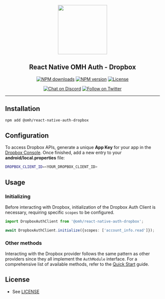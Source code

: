 <p align="center">
  <a href="https://www.openmobilehub.com/">
    <img width="160px" src="https://www.openmobilehub.com/images/logo/omh_logo.png"/><br/>
  </a>
  <h2 align="center">React Native OMH Auth - Dropbox</h2>
</p>

<p align="center">
  <a href="https://www.npmjs.com/package/@omh/react-native-auth-dropbox"><img src="https://img.shields.io/npm/dm/@omh/react-native-auth-dropbox.svg?style=flat" alt="NPM downloads"/></a>
  <a href="https://www.npmjs.com/package/@omh/react-native-auth-dropbox"><img src="https://img.shields.io/npm/v/@omh/react-native-auth-dropbox.svg?style=flat" alt="NPM version"/></a>
  <a href="/LICENSE"><img src="https://img.shields.io/npm/l/@omh/react-native-auth-dropbox.svg?style=flat" alt="License"/></a>
</p>

<p align="center">
  <a href="https://discord.com/invite/yTAFKbeVMw"><img src="https://img.shields.io/discord/1115727214827278446.svg?style=flat&colorA=7289da&label=Chat%20on%20Discord" alt="Chat on Discord"/></a>
  <a href="https://twitter.com/openmobilehub"><img src="https://img.shields.io/twitter/follow/rnfirebase.svg?style=flat&colorA=1da1f2&colorB=&label=Follow%20on%20Twitter" alt="Follow on Twitter"/></a>
</p>

---

## Installation

```bash
npm add @omh/react-native-auth-dropbox
```

## Configuration

To access Dropbox APIs, generate a unique **App Key** for your app in the [Dropbox Console](https://www.dropbox.com/developers/apps). Once finished, add a new entry to your **android/local.properties** file:

```bash title="android/local.properties"
DROPBOX_CLIENT_ID=<YOUR_DROPBOX_CLIENT_ID>
```

## Usage

### Initializing

Before interacting with Dropbox, initialization of the Dropbox Auth Client is necessary, requiring specific `scopes` to be configured.

```typescript
import DropboxAuthClient from '@omh/react-native-auth-dropbox';

await DropboxAuthClient.initialize({scopes: ['account_info.read']});
```

### Other methods

Interacting with the Dropbox provider follows the same pattern as other providers since they all implement the `AuthModule` interface. For a comprehensive list of available methods, refer to the [Quick Start](https://special-barnacle-93vn82m.pages.github.io/docs/getting-started#sign-in) guide.

## License

- See [LICENSE](https://github.com/openmobilehub/react-native-omh-auth/blob/main/LICENSE)
